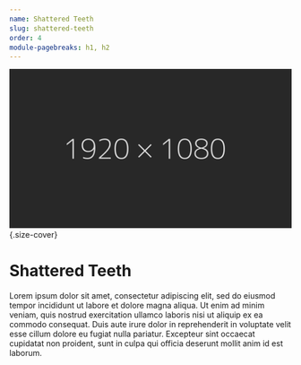 ```yaml
---
name: Shattered Teeth
slug: shattered-teeth
order: 4
module-pagebreaks: h1, h2
---
```

![Shattered Teeth](assets/img/placeholder_1920x1080.jpg){.size-cover}
# Shattered Teeth

Lorem ipsum dolor sit amet, consectetur adipiscing elit, sed do eiusmod tempor incididunt ut labore et dolore magna aliqua. Ut enim ad minim veniam, quis nostrud exercitation ullamco laboris nisi ut aliquip ex ea commodo consequat. Duis aute irure dolor in reprehenderit in voluptate velit esse cillum dolore eu fugiat nulla pariatur. Excepteur sint occaecat cupidatat non proident, sunt in culpa qui officia deserunt mollit anim id est laborum.